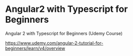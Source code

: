 # Angular2 with Typescript for Beginners
Angular 2 with Typescript for Beginners (Udemy Course)

https://www.udemy.com/angular-2-tutorial-for-beginners/learn/v4/overview
